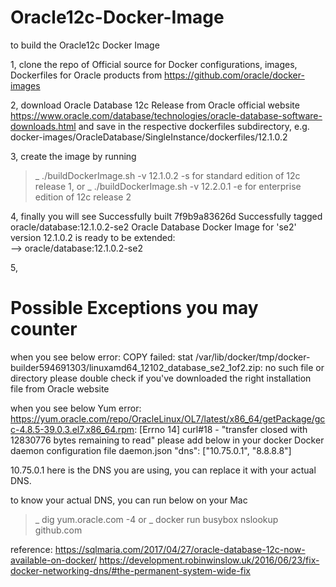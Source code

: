 # Oracle12c-Docker-Image
to build the Oracle12c Docker Image

1, clone the repo of Official source for Docker configurations, images, Dockerfiles for Oracle products from https://github.com/oracle/docker-images

2, download Oracle Database 12c Release from Oracle official website
https://www.oracle.com/database/technologies/oracle-database-software-downloads.html
and save in the respective dockerfiles subdirectory, e.g. docker-images/OracleDatabase/SingleInstance/dockerfiles/12.1.0.2

3, create the image by running
>_ ./buildDockerImage.sh -v 12.1.0.2 -s        for standard edition of 12c release 1, or
>_ ./buildDockerImage.sh -v 12.2.0.1 -e        for enterprise edition of 12c release 2

4, finally you will see
Successfully built 7f9b9a83626d
Successfully tagged oracle/database:12.1.0.2-se2
  Oracle Database Docker Image for 'se2' version 12.1.0.2 is ready to be extended:     
    --> oracle/database:12.1.0.2-se2

5, 


# Possible Exceptions you may counter 
when you see below error:
COPY failed: stat /var/lib/docker/tmp/docker-builder594691303/linuxamd64_12102_database_se2_1of2.zip: no such file or directory
please double check if you've downloaded the right installation file from Oracle website

when you see below Yum error:
https://yum.oracle.com/repo/OracleLinux/OL7/latest/x86_64/getPackage/gcc-4.8.5-39.0.3.el7.x86_64.rpm: [Errno 14] curl#18 - "transfer closed with 12830776 bytes remaining to read"
please add below in your docker Docker daemon configuration file daemon.json
  "dns": ["10.75.0.1", "8.8.8.8"]

10.75.0.1 here is the DNS you are using, you can replace it with your actual DNS.

to know your actual DNS, you can run below on your Mac
>_ dig yum.oracle.com -4
or 
>_ docker run busybox nslookup github.com


reference:
https://sqlmaria.com/2017/04/27/oracle-database-12c-now-available-on-docker/
https://development.robinwinslow.uk/2016/06/23/fix-docker-networking-dns/#the-permanent-system-wide-fix

